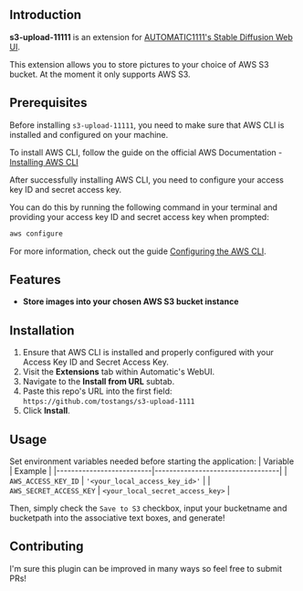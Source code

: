 
## Introduction

**s3-upload-11111** is an extension for [AUTOMATIC1111's Stable Diffusion Web UI](https://github.com/AUTOMATIC1111/stable-diffusion-webui).

This extension allows you to store pictures to your choice of AWS S3 bucket. At the moment it only supports AWS S3.

## Prerequisites

Before installing `s3-upload-11111`, you need to make sure that AWS CLI is installed and configured on your machine.

To install AWS CLI, follow the guide on the official AWS Documentation - [Installing AWS CLI](https://docs.aws.amazon.com/cli/latest/userguide/install-cliv2.html)

After successfully installing AWS CLI, you need to configure your access key ID and secret access key.

You can do this by running the following command in your terminal and providing your access key ID and secret access key when prompted:

```sh
aws configure
```

For more information, check out the guide [Configuring the AWS CLI](https://docs.aws.amazon.com/cli/latest/userguide/cli-configure-quickstart.html).

## Features

- **Store images into your chosen AWS S3 bucket instance**

## Installation

1. Ensure that AWS CLI is installed and properly configured with your Access Key ID and Secret Access Key.
2. Visit the **Extensions** tab within Automatic's WebUI.
3. Navigate to the **Install from URL** subtab.
4. Paste this repo's URL into the first field: `https://github.com/tostangs/s3-upload-1111`
5. Click **Install**.


## Usage
Set environment variables needed before starting the application:
| Variable                 | Example                          |
|--------------------------|----------------------------------|
| `AWS_ACCESS_KEY_ID`      | `'<your_local_access_key_id>'`   |
| `AWS_SECRET_ACCESS_KEY`  | `<your_local_secret_access_key>` |

Then, simply check the `Save to S3` checkbox, input your bucketname and bucketpath into the associative text boxes, and generate!

## Contributing
I'm sure this plugin can be improved in many ways so feel free to submit PRs!
